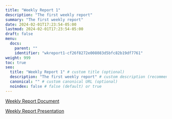 ```yaml
---
title: "Weekly Report 1"
description: "The first weekly report"
summary: "The first weekly report"
date: 2024-02-01T17:23:54-05:00
lastmod: 2024-02-01T17:23:54-05:00
draft: false
menu:
  docs:
    parent: ""
    identifier: "wkreport1-cf26f8272e008083d5bfc82b19df7761"
weight: 999
toc: true
seo:
  title: "Weekly Report 1" # custom title (optional)
  description: "The first weekly report" # custom description (recommended)
  canonical: "" # custom canonical URL (optional)
  noindex: false # false (default) or true
---
```


[Weekly Report Document](/pdfs/Weekly_Report_1.pdf)

[Weekly Report Presentation](/pptxs/Weekly_Report_1.pptx)
